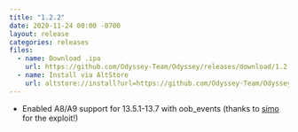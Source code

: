 ```yaml
---
title: "1.2.2"
date: 2020-11-24 00:00 -0700
layout: release
categories: releases
files:
  - name: Download .ipa
    url: https://github.com/Odyssey-Team/Odyssey/releases/download/1.2.2/Odyssey-1.2.2.ipa
  - name: Install via AltStore
    url: altstore://install?url=https://github.com/Odyssey-Team/Odyssey/releases/download/1.2.2/Odyssey-1.2.2.ipa
---
```


- Enabled A8/A9 support for 13.5.1-13.7 with oob_events (thanks to [simo](https://mobile.twitter.com/_simo36) for the exploit!)